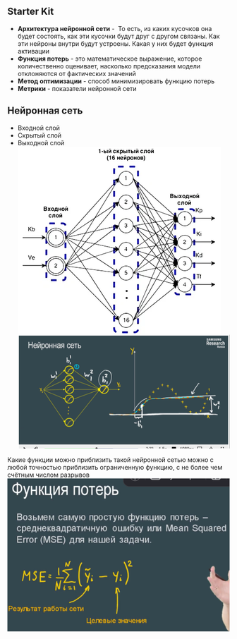 ## Starter Kit
- **Архитектура нейронной сети** -  То есть, из каких кусочков она будет состоять, как эти кусочки будут друг с другом связаны. Как эти нейроны внутри будут устроены. Какая у них будет функция активации
- **Функция потерь** - это математическое выражение, которое количественно оценивает, насколько предсказания модели отклоняются от фактических значений
- **Метод оптимизации** - способ минимизировать функцию потерь
- **Метрики** - показатели нейронной сети

## Нейронная сеть
- Входной слой
- Скрытый слой 
- Выходной слой
![Pasted image 20250629133158.png](static/Pasted%20image%2020250629133158.png)
![Pasted image 20250629133909.png](static/Pasted%20image%2020250629133909.png)

Какие функции можно приблизить такой нейронной сетью можно с любой точностью приблизить ограниченную функцию, с не более чем счётным числом разрывов
![Pasted image 20250629134819.png](static/Pasted%20image%2020250629134819.png)